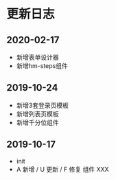 # 更新日志

## 2020-02-17

* 新增表单设计器
* 新增hm-steps组件

## 2019-10-24

* 新增3套登录页模板
* 新增列表页模板
* 新增千分位组件

## 2019-10-17

* init
* A 新增 / U 更新 / F 修复 组件 XXX